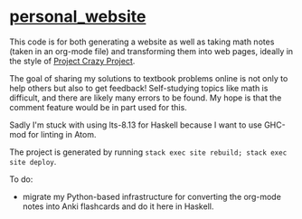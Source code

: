 # [personal_website](https://web.stanford.edu/~ksb/)

This code is for both generating a website as well as taking math notes (taken in an org-mode file) and transforming them into web pages, ideally in the style of [Project Crazy Project](https://web.archive.org/web/20140327002205/http://crazyproject.wordpress.com/aadf/#df-1).

The goal of sharing my solutions to textbook problems online is not only to help others but also to get feedback! Self-studying topics like math is difficult, and there are likely many errors to be found. My hope is that the comment feature would be in part used for this.

Sadly I'm stuck with using lts-8.13 for Haskell because I want to use GHC-mod for linting in Atom.

The project is generated by running `stack exec site rebuild; stack exec site deploy`.

To do:
- migrate my Python-based infrastructure for converting the org-mode notes into Anki flashcards and do it here in Haskell.
